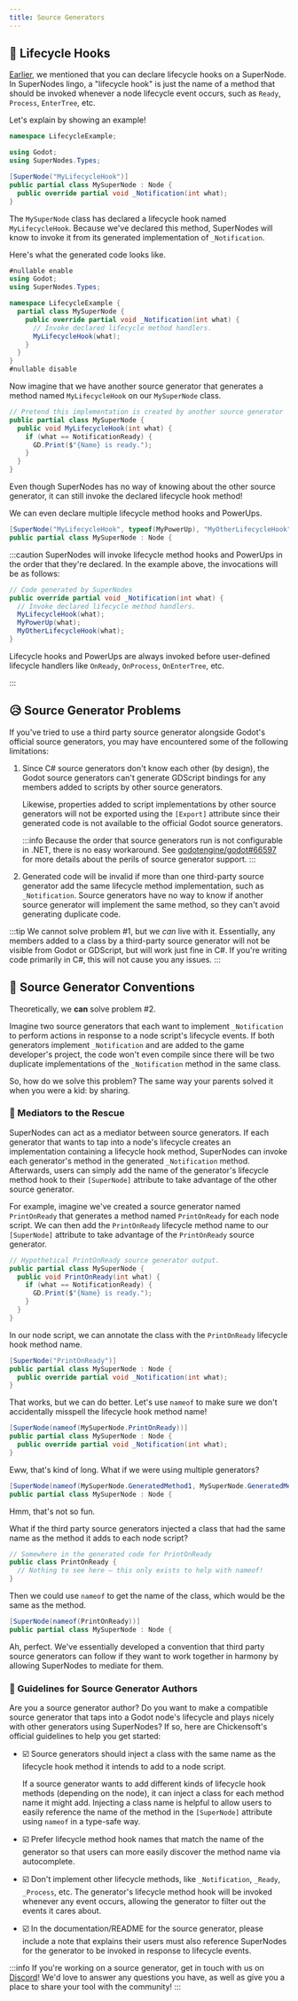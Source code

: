 ```yaml
---
title: Source Generators
---
```


## 🔄 Lifecycle Hooks

[Earlier][SuperNodes], we mentioned that you can declare lifecycle hooks on a SuperNode. In SuperNodes lingo, a "lifecycle hook" is just the name of a method that should be invoked whenever a node lifecycle event occurs, such as `Ready`, `Process`, `EnterTree`, etc.

Let's explain by showing an example!

```csharp
namespace LifecycleExample;

using Godot;
using SuperNodes.Types;

[SuperNode("MyLifecycleHook")]
public partial class MySuperNode : Node {
  public override partial void _Notification(int what);
}
```

The `MySuperNode` class has declared a lifecycle hook named `MyLifecycleHook`. Because we've declared this method, SuperNodes will know to invoke it from its generated implementation of `_Notification`.

Here's what the generated code looks like.

```csharp
#nullable enable
using Godot;
using SuperNodes.Types;

namespace LifecycleExample {
  partial class MySuperNode {
    public override partial void _Notification(int what) {
      // Invoke declared lifecycle method handlers.
      MyLifecycleHook(what);
    }
  }
}
#nullable disable
```

Now imagine that we have another source generator that generates a method named `MyLifecycleHook` on our `MySuperNode` class.

```csharp
// Pretend this implementation is created by another source generator
public partial class MySuperNode {
  public void MyLifecycleHook(int what) {
    if (what == NotificationReady) {
      GD.Print($"{Name} is ready.");
    }
  }
}
```

Even though SuperNodes has no way of knowing about the other source generator, it can still invoke the declared lifecycle hook method!

We can even declare multiple lifecycle method hooks and PowerUps.

```csharp
[SuperNode("MyLifecycleHook", typeof(MyPowerUp), "MyOtherLifecycleHook")]
public partial class MySuperNode : Node {
```

:::caution
SuperNodes will invoke lifecycle method hooks and PowerUps in the order that they're declared. In the example above, the invocations will be as follows:

```csharp
// Code generated by SuperNodes
public override partial void _Notification(int what) {
  // Invoke declared lifecycle method handlers.
  MyLifecycleHook(what);
  MyPowerUp(what);
  MyOtherLifecycleHook(what);
}
```

Lifecycle hooks and PowerUps are always invoked before user-defined lifecycle handlers like `OnReady`, `OnProcess`, `OnEnterTree`, etc.

:::

## 😥 Source Generator Problems

If you've tried to use a third party source generator alongside Godot's official source generators, you may have encountered some of the following limitations:

1. Since C# source generators don't know each other (by design), the Godot source generators can't generate GDScript bindings for any members added to scripts by other source generators.

   Likewise, properties added to script implementations by other source generators will not be exported using the `[Export]` attribute since their generated code is not available to the official Godot source generators.

   :::info
   Because the order that source generators run is not configurable in .NET, there is no easy workaround. See [godotengine/godot#66597][generator-problems] for more details about the perils of source generator support.
   :::

2. Generated code will be invalid if more than one third-party source generator add the same lifecycle method implementation, such as `_Notification`. Source generators have no way to know if another source generator will implement the same method, so they can't avoid generating duplicate code.

:::tip
We cannot solve problem #1, but we _can_ live with it. Essentially, any members added to a class by a third-party source generator will not be visible from Godot or GDScript, but will work just fine in C#. If you're writing code primarily in C#, this will not cause you any issues.
:::

## 🤝 Source Generator Conventions

Theoretically, we **can** solve problem #2.

Imagine two source generators that each want to implement `_Notification` to perform actions in response to a node script's lifecycle events. If both generators implement `_Notification` and are added to the game developer's project, the code won't even compile since there will be two duplicate implementations of the `_Notification` method in the same class.

So, how do we solve this problem? The same way your parents solved it when you were a kid: by sharing.

### 🙋 Mediators to the Rescue

SuperNodes can act as a mediator between source generators. If each generator that wants to tap into a node's lifecycle creates an implementation containing a lifecycle hook method, SuperNodes can invoke each generator's method in the generated `_Notification` method. Afterwards, users can simply add the name of the generator's lifecycle method hook to their `[SuperNode]` attribute to take advantage of the other source generator.

For example, imagine we've created a source generator named `PrintOnReady` that generates a method named `PrintOnReady` for each node script. We can then add the `PrintOnReady` lifecycle method name to our `[SuperNode]` attribute to take advantage of the `PrintOnReady` source generator.

```csharp
// Hypothetical PrintOnReady source generator output.
public partial class MySuperNode {
  public void PrintOnReady(int what) {
    if (what == NotificationReady) {
      GD.Print($"{Name} is ready.");
    }
  }
}
```

In our node script, we can annotate the class with the `PrintOnReady` lifecycle hook method name.

```csharp
[SuperNode("PrintOnReady")]
public partial class MySuperNode : Node {
  public override partial void _Notification(int what);
}
```

That works, but we can do better. Let's use `nameof` to make sure we don't accidentally misspell the lifecycle hook method name!

```csharp
[SuperNode(nameof(MySuperNode.PrintOnReady))]
public partial class MySuperNode : Node {
  public override partial void _Notification(int what);
}
```

Eww, that's kind of long. What if we were using multiple generators?

```csharp
[SuperNode(nameof(MySuperNode.GeneratedMethod1, MySuperNode.GeneratedMethod2))]
public partial class MySuperNode : Node {
```

Hmm, that's not so fun.

What if the third party source generators injected a class that had the same name as the method it adds to each node script?

```csharp
// Somewhere in the generated code for PrintOnReady
public class PrintOnReady {
  // Nothing to see here — this only exists to help with nameof!
}
```

Then we could use `nameof` to get the name of the class, which would be the same as the method.

```csharp
[SuperNode(nameof(PrintOnReady))]
public partial class MySuperNode : Node {
```

Ah, perfect. We've essentially developed a convention that third party source generators can follow if they want to work together in harmony by allowing SuperNodes to mediate for them.

### 🏪 Guidelines for Source Generator Authors

Are you a source generator author? Do you want to make a compatible source generator that taps into a Godot node's lifecycle and plays nicely with other generators using SuperNodes? If so, here are Chickensoft's official guidelines to help you get started:

- ☑️ Source generators should inject a class with the same name as the lifecycle hook method it intends to add to a node script.

  If a source generator wants to add different kinds of lifecycle hook methods (depending on the node), it can inject a class for each method name it might add. Injecting a class name is helpful to allow users to easily reference the name of the method in the `[SuperNode]` attribute using `nameof` in a type-safe way.

- ☑️ Prefer lifecycle method hook names that match the name of the generator so that users can more easily discover the method name via autocomplete.

- ☑️ Don't implement other lifecycle methods, like `_Notification`, `_Ready`, `_Process`, etc. The generator's lifecycle method hook will be invoked whenever any event occurs, allowing the generator to filter out the events it cares about.

- ☑️ In the documentation/README for the source generator, please include a note that explains their users must also reference SuperNodes for the generator to be invoked in response to lifecycle events.

:::info
If you're working on a source generator, get in touch with us on [Discord][discord]! We'd love to answer any questions you have, as well as give you a place to share your tool with the community!
:::

[SuperNodes]: ./
[generator-problems]: https://github.com/godotengine/godot/issues/66597
[discord]: https://discord.gg/gSjaPgMmYW
